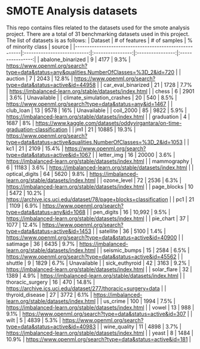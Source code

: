 # SMOTE Analysis datasets

This repo contains files related to the datasets used for the smote analysis project. There are a total of 31 benchmarking datasets used in this project. The list of datasets is as follows:
| Dataset | # of features | # of samples | % of minority class | source |
|-------------------------------------------------------|:---------------------------:|:----------------:|:----------------:|:----------------:|
| abalone_binarized | 9 | 4177 | 9.3% | https://www.openml.org/search?type=data&status=any&qualities.NumberOfClasses=%3D_2&id=720 |
| auction | 7 | 2043 | 12.8% | https://www.openml.org/search?type=data&status=active&id=44958 |
| car_eval_binarized | 21 | 1728 | 7.7% | https://imbalanced-learn.org/stable/datasets/index.html |
| chess | 6 | 2901 | 3.6% | Unavailable |
| climate_simulation_crashes | 20 | 540 | 8.5% | https://www.openml.org/search?type=data&status=any&id=1467 |
| club_loan | 13 | 9578 | 16% | Unavailable |
| coil_2000 | 85 | 9822 | 5.9% | https://imbalanced-learn.org/stable/datasets/index.html |
| graduation | 4 | 1687 | 8% | https://www.kaggle.com/datasets/oddyvirgantara/on-time-graduation-classification |
| jm1 | 21 | 10885 | 19.3% | https://www.openml.org/search?type=data&status=active&qualities.NumberOfClasses=%3D_2&id=1053 |
| kc1 | 21 | 2109 | 15.4% | https://www.openml.org/search?type=data&status=active&id=1067 |
| letter_img | 16 | 20000 | 3.6% | https://imbalanced-learn.org/stable/datasets/index.html |
| mammography | 6 | 11183 | 3.6% | https://imbalanced-learn.org/stable/datasets/index.html |
| optical_digits | 64 | 5620 | 9.8% | https://imbalanced-learn.org/stable/datasets/index.html |
| ozone_level | 72 | 2536 | 6.3% | https://imbalanced-learn.org/stable/datasets/index.html |
| page_blocks | 10 | 5472 | 10.2% | https://archive.ics.uci.edu/dataset/78/page+blocks+classification |
| pc1 | 21 | 1109 | 6.9% | https://www.openml.org/search?type=data&status=any&id=1068 |
| pen_digits | 16 | 10,992 | 9.5% | https://imbalanced-learn.org/stable/datasets/index.html |
| pie_chart | 37 | 1077 | 12.4% | https://www.openml.org/search?type=data&status=active&id=1453 |
| satellite | 36 | 5100 | 1.4% | https://www.openml.org/search?type=data&status=active&id=40900 |
| satimage | 36 | 6435 | 9.7% | https://imbalanced-learn.org/stable/datasets/index.html |
| seismic_bumps | 15 | 2584 | 6.5% | https://www.openml.org/search?type=data&status=active&id=45562 |
| shuttle | 9 | 1829 | 6.7% | Unavailable |
| sick_euthyroid | 42 | 3163 | 9.2% | https://imbalanced-learn.org/stable/datasets/index.html |
| solar_flare | 32 | 1389 | 4.9% | https://imbalanced-learn.org/stable/datasets/index.html |
| thoracic_surgery | 16 | 470 | 14.8% | https://archive.ics.uci.edu/dataset/277/thoracic+surgery+data |
| thyroid_disease | 27 | 3772 | 6.1% | https://imbalanced-learn.org/stable/datasets/index.html |
| us_crime | 100 | 1994 | 7.5% | https://imbalanced-learn.org/stable/datasets/index.html |
| vowel | 13 | 988 | 9.1% | https://www.openml.org/search?type=data&status=active&id=307 |
| wilt | 5 | 4839 | 5.3% | https://www.openml.org/search?type=data&status=active&id=40983 |
| wine_quality | 11 | 4898 | 3.7% | https://imbalanced-learn.org/stable/datasets/index.html |
| yeast | 8 | 1484 | 10.9% | https://www.openml.org/search?type=data&status=active&id=181 |